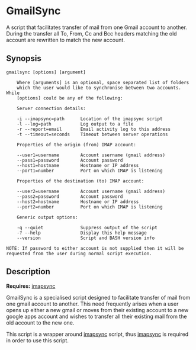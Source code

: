 GmailSync
=========

A script that facilitates transfer of mail from one Gmail account to another. 
During the transfer all To, From, Cc and Bcc headers matching the old account 
are rewritten to match the new account.

Synopsis
--------

    gmailsync [options] [argument]

        Where [arguments] is an optional, space separated list of folders 
        which the user would like to synchronise between two accounts. While 
        [options] could be any of the following:

        Server connection details:

        -i --imapsync=path      Location of the imapsync script
        -l --log=path           Log output to a file
        -r --report=email       Email activity log to this address
        -t --timeout=seconds    Timeout between server operations

        Properties of the origin (from) IMAP account:

        --user1=username        Account username (gmail address)
        --pass1=password        Account password
        --host1=hostname        Hostname or IP address
        --port1=number          Port on which IMAP is listening

        Properties of the destination (to) IMAP account:

        --user2=username        Account username (gmail address)
        --pass2=password        Account password
        --host2=hostname        Hostname or IP address
        --port2=number          Port on which IMAP is listening

        Generic output options:

        -q --quiet              Suppress output of the script
        -? --help               Display this help message
        --version               Script and BASH version info

    NOTE: If password to either account is not supplied then it will be 
    requested from the user during normal script execution.

Description
-----------

**Requires:** [imapsync]

GmailSync is a specialised script designed to facilitate transfer of mail from 
one gmail account to another. This need frequently arises when a user opens up 
either a new gmail or moves from their existing account to a new google apps 
account and wishes to transfer all their existing mail from the old account to 
the new one.

This script is a wrapper around [imapsync] script, thus [imapsync] is required 
in order to use this script.



[imapsync]: http://imapsync.lamiral.info/ "Official imapsync migration tool"

